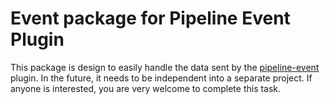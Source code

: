 # Event package for Pipeline Event Plugin

This package is design to easily handle the data sent by the [pipeline-event](https://github.com/JohnNiang/pipeline-event-plugin) plugin. In the future, it needs to be independent into a separate project. If anyone is interested, you are very welcome to complete this task.
